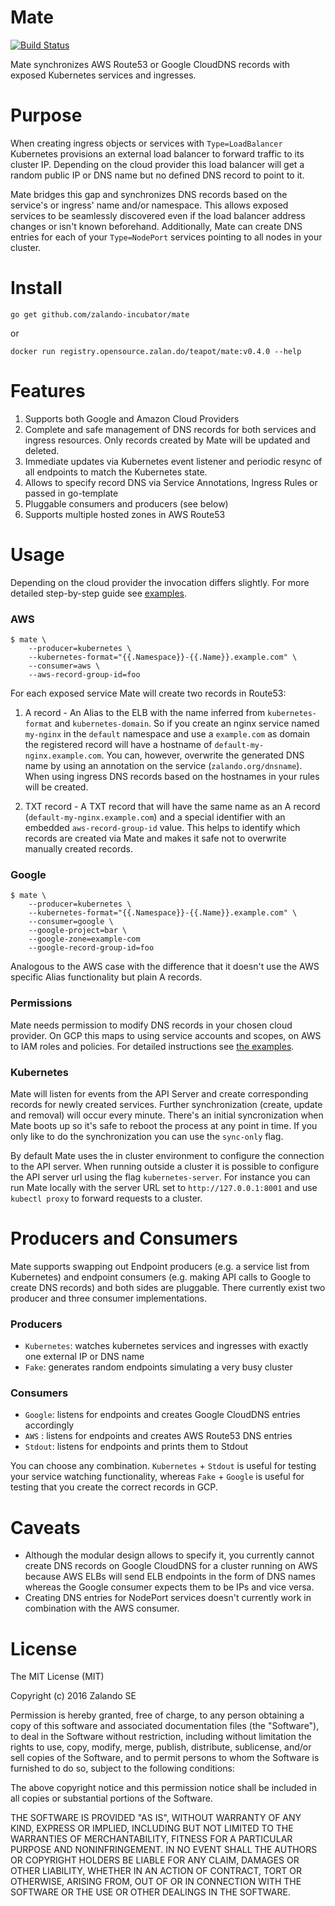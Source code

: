 # Mate
[![Build Status](https://travis-ci.org/zalando-incubator/mate.svg?branch=master)](https://travis-ci.org/zalando-incubator/mate)

Mate synchronizes AWS Route53 or Google CloudDNS records with exposed Kubernetes services and ingresses.

# Purpose

When creating ingress objects or services with `Type=LoadBalancer` Kubernetes provisions an external load balancer to forward traffic to its cluster IP. Depending on the cloud provider this load balancer will get a random public IP or DNS name but no defined DNS record to point to it.

Mate bridges this gap and synchronizes DNS records based on the service's or ingress' name and/or namespace. This allows exposed services to be seamlessly discovered even if the load balancer address changes or isn't known beforehand. Additionally, Mate can create DNS entries for each of your `Type=NodePort` services pointing to all nodes in your cluster.

# Install

```
go get github.com/zalando-incubator/mate
```

or

```
docker run registry.opensource.zalan.do/teapot/mate:v0.4.0 --help
```

# Features

1. Supports both Google and Amazon Cloud Providers
2. Complete and safe management of DNS records for both services and ingress resources. Only records created by Mate
will be updated and deleted.
3. Immediate updates via Kubernetes event listener and periodic resync of all endpoints to match the Kubernetes state.
4. Allows to specify record DNS via Service Annotations, Ingress Rules or passed in go-template
5. Pluggable consumers and producers (see below)
6. Supports multiple hosted zones in AWS Route53

# Usage

Depending on the cloud provider the invocation differs slightly. For more detailed step-by-step guide see [examples](mate/tree/master/examples).

### AWS

```
$ mate \
    --producer=kubernetes \
    --kubernetes-format="{{.Namespace}}-{{.Name}}.example.com" \
    --consumer=aws \
    --aws-record-group-id=foo
```

For each exposed service Mate will create two records in Route53:

1. A record - An Alias to the ELB with the name inferred from `kubernetes-format` and `kubernetes-domain`. So if you create an nginx service named `my-nginx` in the `default` namespace and use a `example.com` as domain the registered record will have a hostname of `default-my-nginx.example.com`. You can, however, overwrite the generated DNS name by using an annotation on the service (`zalando.org/dnsname`). When using ingress DNS records based on the hostnames in your rules will be created.

2. TXT record - A TXT record that will have the same name as an A record (`default-my-nginx.example.com`) and a special identifier with an embedded `aws-record-group-id` value. This helps to identify which records are created via Mate and makes it safe not to overwrite manually created records.

### Google

```
$ mate \
    --producer=kubernetes \
    --kubernetes-format="{{.Namespace}}-{{.Name}}.example.com" \
    --consumer=google \
    --google-project=bar \
    --google-zone=example-com
    --google-record-group-id=foo
```

Analogous to the AWS case with the difference that it doesn't use the AWS specific Alias functionality but plain A records.

### Permissions

Mate needs permission to modify DNS records in your chosen cloud provider.
On GCP this maps to using service accounts and scopes, on AWS to IAM roles and policies.
For detailed instructions see [the examples](examples).

### Kubernetes

Mate will listen for events from the API Server and create corresponding
records for newly created services. Further synchronization (create, update and
removal) will occur every minute. There's an initial syncronization when Mate
boots up so it's safe to reboot the process at any point in time. If you only
like to do the synchronization you can use the `sync-only` flag.

By default Mate uses the in cluster environment to configure the connection to
the API server. When running outside a cluster it is possible to configure the
API server url using the flag `kubernetes-server`. For instance you can run
Mate locally with the server URL set to `http://127.0.0.1:8001` and use
`kubectl proxy` to forward requests to a cluster.

# Producers and Consumers

Mate supports swapping out Endpoint producers (e.g. a service list from Kubernetes) and endpoint consumers (e.g. making API calls to Google to create DNS records) and both sides are pluggable. There currently exist two producer and three consumer implementations.

### Producers

* `Kubernetes`: watches kubernetes services and ingresses with exactly one external IP or DNS name
* `Fake`: generates random endpoints simulating a very busy cluster

### Consumers

* `Google`: listens for endpoints and creates Google CloudDNS entries accordingly
* `AWS`   : listens for endpoints and creates AWS Route53 DNS entries
* `Stdout`: listens for endpoints and prints them to Stdout

You can choose any combination. `Kubernetes` + `Stdout` is useful for testing your service watching functionality, whereas `Fake` + `Google` is useful for testing that you create the correct records in GCP.

# Caveats

* Although the modular design allows to specify it, you currently cannot create DNS records on Google CloudDNS for a cluster running on AWS because AWS ELBs will send ELB endpoints in the form of DNS names whereas the Google consumer expects them to be IPs and vice versa.
* Creating DNS entries for NodePort services doesn't currently work in combination with the AWS consumer.

# License

The MIT License (MIT)

Copyright (c) 2016 Zalando SE

Permission is hereby granted, free of charge, to any person obtaining a copy
of this software and associated documentation files (the "Software"), to deal
in the Software without restriction, including without limitation the rights
to use, copy, modify, merge, publish, distribute, sublicense, and/or sell
copies of the Software, and to permit persons to whom the Software is
furnished to do so, subject to the following conditions:

The above copyright notice and this permission notice shall be included in all
copies or substantial portions of the Software.

THE SOFTWARE IS PROVIDED "AS IS", WITHOUT WARRANTY OF ANY KIND, EXPRESS OR
IMPLIED, INCLUDING BUT NOT LIMITED TO THE WARRANTIES OF MERCHANTABILITY,
FITNESS FOR A PARTICULAR PURPOSE AND NONINFRINGEMENT. IN NO EVENT SHALL THE
AUTHORS OR COPYRIGHT HOLDERS BE LIABLE FOR ANY CLAIM, DAMAGES OR OTHER
LIABILITY, WHETHER IN AN ACTION OF CONTRACT, TORT OR OTHERWISE, ARISING FROM,
OUT OF OR IN CONNECTION WITH THE SOFTWARE OR THE USE OR OTHER DEALINGS IN THE
SOFTWARE.
